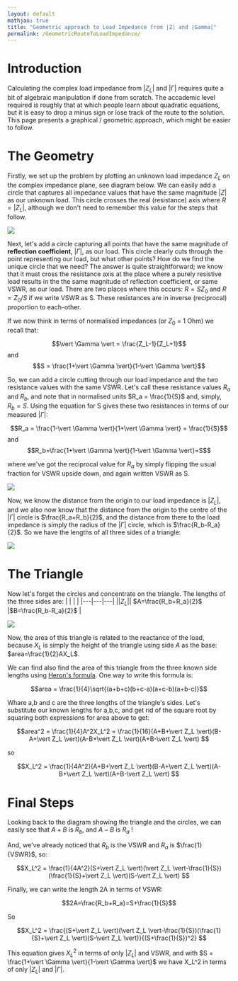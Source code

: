 ```yaml
---
layout: default
mathjax: true
title: "Geometric approach to Load Impedance from |Z| and |Gamma|"
permalink: /GeometricRouteToLoadImpedance/
---
```


# Introduction
Calculating the complex load impedance from $\vert Z_L \vert$ and $\vert \Gamma \vert$ requires quite a bit of algebraic manipulation if done from scratch. The accademic level required is roughly that at which people learn about quadratic equations, but it is easy to drop a minus sign or lose track of the route to the solution. This page presents a graphical / geometric approach, which might be easier to follow.

# The Geometry

Firstly, we set up the problem by plotting an unknown load impedance $Z_L$ on the complex impedance plane, see diagram below. We can easily add a circle that captures all impedance values that have the same magnitude $\vert Z \vert$ as our unknown load. This circle crosses the real (resistance) axis where $R = \vert Z_L \vert$, although we don't need to remember this value for the steps that follow.

<img src='https://g1ojs.github.io/G1OJS-MR300-SARK100-Firmware/assets/img/GeometricRouteFig1.PNG'>

Next, let's add a circle capturing all points that have the same magnitude of **reflection coefficient**,  $\vert \Gamma \vert$, as our load. This circle clearly cuts through the point representing our load, but what other points? How do we find the unique circle that we need? The answer is quite straightforward; we know that it must cross the resistance axis at the place where a purely resistive load results in the the same magnitude of reflection coefficient, or same VSWR, as our load. There are two places where this occurs: $R = SZ_0$ and $R = Z_0 / S$ if we write VSWR as S. These resistances are in inverse (reciprocal) proportion to each-other.

If we now think in terms of normalised impedances (or $Z_0$ = 1 Ohm) we recall that:

$$\vert \Gamma \vert = \frac{Z_L-1}{Z_L+1}$$ and $$S = \frac{1+\vert \Gamma \vert}{1-\vert \Gamma \vert}$$

So, we can add a circle cutting through our load impedance and the two resistance values with the same VSWR. Let's call these resistance values $R_a$ and $R_b$, and note that in normalised units $R_a = \frac{1}{S}$ and, simply, $R_b = S$. Using the equation for S gives these two resistances in terms of our measured  $\vert \Gamma \vert$:

$$R_a = \frac{1-\vert \Gamma \vert}{1+\vert \Gamma \vert} = \frac{1}{S}$$ and $$R_b=\frac{1+\vert \Gamma \vert}{1-\vert \Gamma \vert}=S$$ 

where we've got the reciprocal value for $R_a$ by simply flipping the usual fraction for VSWR upside down, and again written VSWR as S.

<img src='https://g1ojs.github.io/G1OJS-MR300-SARK100-Firmware/assets/img/GeometricRouteFig2.PNG'>

Now, we know the distance from the origin to our load impedance is $\vert Z_L \vert$, and we also now know that the distance from the origin to the centre of the $\vert \Gamma \vert$ circle is $\frac{R_a+R_b}{2}$, and the distance from there to the load impedance is simply the radius of the $\vert \Gamma \vert$ circle, which is $\frac{R_b-R_a}{2}$. So we have the lengths of all three sides of a triangle:

<img src='https://g1ojs.github.io/G1OJS-MR300-SARK100-Firmware/assets/img/GeometricRouteFig3.PNG'>

# The Triangle
Now let's forget the circles and concentrate on the triangle. The lengths of the three sides are:
|   |   |   |
|---|---|---|
|$\vert Z_L \vert$| $A=\frac{R_b+R_a}{2}$ |$B=\frac{R_b-R_a}{2}$ |

<img src='https://g1ojs.github.io/G1OJS-MR300-SARK100-Firmware/assets/img/GeometricRouteFig4.PNG'>

Now, the area of this triangle is related to the reactance of the load, because $X_L$ is simply the height of the triangle using side $A$ as the base: $area=\frac{1}{2}AX_L$.

We can find also find the area of this triangle from the three known side lengths using [Heron's formula](https://en.wikipedia.org/wiki/Heron%27s_formula). One way to write this formula is:

$$area = \frac{1}{4}\sqrt{(a+b+c)(b+c-a)(a+c-b)(a+b-c)}$$

Whare a,b and c are the three lengths of the triangle's sides. Let's substitute our known lengths for a,b,c, and get rid of the square root by squaring both expressions for area above to get:

$$area^2 = \frac{1}{4}A^2X_L^2 = \frac{1}{16}(A+B+\vert Z_L \vert)(B-A+\vert Z_L \vert)(A-B+\vert Z_L \vert)(A+B-\vert Z_L \vert) $$

so 

$$X_L^2 = \frac{1}{4A^2}(A+B+\vert Z_L \vert)(B-A+\vert Z_L \vert)(A-B+\vert Z_L \vert)(A+B-\vert Z_L \vert) $$

# Final Steps
Looking back to the diagram showing the triangle and the circles, we can easily see that $A+B$ is $R_b$, and $A-B$ is $R_a$ !

And, we've already noticed that $R_b$ is the VSWR and $R_a$ is $\frac{1}{VSWR}$, so:

$$X_L^2 = \frac{1}{4A^2}(S+\vert Z_L \vert)(\vert Z_L \vert-\frac{1}{S})(\frac{1}{S}+\vert Z_L \vert)(S-\vert Z_L \vert) $$

Finally, we can write the length 2A in terms of VSWR:

$$2A=\frac{R_b+R_a}=S+\frac{1}{S}$$

So 

$$X_L^2 = \frac{(S+\vert Z_L \vert)(\vert Z_L \vert-\frac{1}{S})(\frac{1}{S}+\vert Z_L \vert)(S-\vert Z_L \vert)}{(S+\frac{1}{S})^2} $$


This equation gives $X_L^2$ in terms of only $\vert Z_L \vert$ and VSWR, and with $S = \frac{1+\vert \Gamma \vert}{1-\vert \Gamma \vert}$ we have X_L^2 in terms of only $\vert Z_L \vert$ and $\vert \Gamma \vert$.







